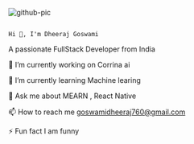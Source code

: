 ![github-pic](https://github.com/user-attachments/assets/d58df60c-b8da-4cef-8266-364c99c132e8)  

                                                                                
                                                                         Hi 👋, I'm Dheeraj Goswami
A passionate FullStack Developer from India
                                 
 🔭 I’m currently working on Corrina ai

 🌱 I’m currently learning Machine learing                                                              

 💬 Ask me about  MEARN , React Native
 
 📫 How to reach me goswamidheeraj760@gmail.com
 
 ⚡ Fun fact I am funny 


